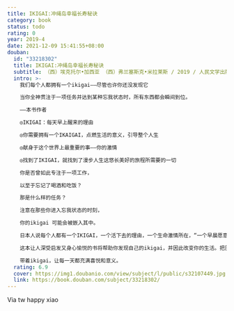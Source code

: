 ```yaml
---
title: IKIGAI:冲绳岛幸福长寿秘诀
category: book
status: todo
rating: 0
year: 2019-4
date: 2021-12-09 15:41:55+08:00
douban:
  id: "33218302"
  title: IKIGAI:冲绳岛幸福长寿秘诀
  subtitle: （西）埃克托尔•加西亚 （西）弗兰塞斯克•米拉莱斯 / 2019 / 人民文学出版社
  intro: >-
    我们每个人都拥有一个ikigai——尽管也许你还没发现它

    当你全神贯注于一项任务并达到某种忘我状态时，所有东西都会瞬间到位。

    ——本书作者

    ◎IKIGAI：每天早上醒来的理由

    ◎你需要拥有一个IKAIGAI，点燃生活的意义，引导整个人生

    ◎献身于这个世界上最重要的事——你的激情

    ◎找到了IKIGAI，就找到了漫步人生这悠长美好的旅程所需要的一切

    你是否曾如此专注于一项工作，

    以至于忘记了喝酒和吃饭？

    那是什么样的任务？

    注意在那些你进入忘我状态的时刻，

    你的ikigai 可能会被嵌入其中。

    日本人说每个人都有一个IKIGAI，一个活下去的理由，一个生命激情所在，“一个早晨愿意起床的理由”，它是你的需求、欲望、野心和满足感交汇的地方：一个完美的平衡点。有些人发现了它，有些人还在寻找。这本书讲述了冲绳岛上拥有世界上最高的长寿指数的小村庄——百岁村大宜味村的老人长寿、幸福生活的秘密。在冲绳岛，找到ikigai被认为是长寿以及幸福的秘诀。冲绳岛的居民认为所有的生命都具有价值；对他们而言，ikigai即是帮助价值聚焦的棱镜。本书的作者之一埃克托尔•加西亚曾在日本生活12年。为了写这本书，两位作者访问了居住在百岁村的100多位村民。了解他们如何吃，如何工作，如何与他人相处，探寻他们如何找到生命的激情，生活的意义。

    这本让人深受启发又身心愉悦的书将帮助你发现自己的ikigai，并因此改变你的生活。把压力和焦虑抛在脑后，专注于寻找生活的意义，培养与朋友的感情，追逐你的激情。

    带着ikigai，让每一天都充满喜悦和意义。
  rating: 6.9
  cover: https://img1.doubanio.com/view/subject/l/public/s32107449.jpg
  link: https://book.douban.com/subject/33218302/
---
```


Via tw happy xiao 
